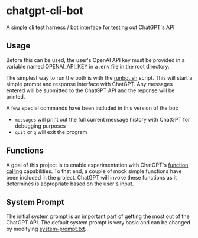 # chatgpt-cli-bot
A simple cli test harness / bot interface for testing out ChatGPT's API


## Usage
Before this can be used, the user's OpenAI API key must be provided in a variable named OPENAI\_API\_KEY in a .env file in the root directory. 

The simplest way to run the both is with the [runbot.sh](runbot.sh) script. This will start a simple prompt and response interface with ChatGPT. 
Any messages entered will be submitted to the ChatGPT API and the reponse will be printed. 

A few special commands have been included in this version of the bot:

- `messages` will print out the full current message history with ChatGPT for debugging purposes
- `quit` or `q` will exit the program


## Functions
A goal of this project is to enable experimentation with ChatGPT's [function calling](https://platform.openai.com/docs/guides/gpt/function-calling) capabilities. 
To that end, a couple of mock simple functions have been included in the project. ChatGPT will invoke these functions as it determines is appropriate based on the user's input. 

## System Prompt
The initial system prompt is an important part of getting the most out of the ChatGPT API. The default system prompt is very basic and can be changed by modifying [system-prompt.txt](system-prompt.txt). 